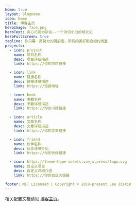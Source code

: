 ```yaml
---
home: true
layout: BlogHome
icon: home
title: 博客主页
heroImage: face.png
heroText: 夹心巧克力杂谈--一个测试小白的成长记
heroFullScreen: true
tagline: 你只需一直努力的朝前走，所有的美好都会如约而至
projects:
  - icon: project
    name: 项目名称
    desc: 项目详细描述
    link: https://你的项目链接

  - icon: link
    name: 链接名称
    desc: 链接详细描述
    link: https://链接地址

  - icon: book
    name: 书籍名称
    desc: 书籍详细描述
    link: https://你的书籍链接

  - icon: article
    name: 文章名称
    desc: 文章详细描述
    link: https://你的文章链接

  - icon: friend
    name: 伙伴名称
    desc: 伙伴详细介绍
    link: https://你的伙伴链接

  - icon: https://theme-hope-assets.vuejs.press/logo.svg
    name: 自定义项目
    desc: 自定义详细介绍
    link: https://你的自定义链接

footer: MIT Licensed | Copyright © 2019-present Lee JiaXin
---
```


相关配置文档请见 [博客主页](https://theme-hope.vuejs.press/zh/guide/blog/home.html)。
